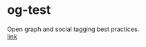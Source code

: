 # og-test
Open graph and social tagging best practices. <br/>
[link](https://jooohyunpark.github.io/og-test/)
